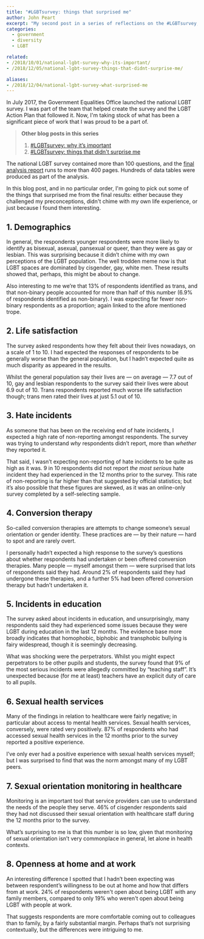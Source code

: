 ```yaml
---
title: "#LGBTsurvey: things that surprised me"
author: John Peart
excerpt: "My second post in a series of reflections on the #LGBTsurvey, as one of the team who shaped it."
categories:
  - government
  - diversity
  - LGBT

related:
- /2018/10/01/national-lgbt-survey-why-its-important/
- /2018/12/05/national-lgbt-survey-things-that-didnt-surprise-me/

aliases:
- /2018/12/04/national-lgbt-survey-what-surprised-me
---
```


In July 2017, the Government Equalities Office launched the national LGBT survey. I was part of the team that helped create the survey and the LGBT Action Plan that followed it. Now, I'm taking stock of what has been a significant piece of work that I was proud to be a part of. 

<blockquote>
<p><strong>Other blog posts in this series</strong></p>
<ol>  
<li><a href="/2018/10/01/national-lgbt-survey-why-its-important">#LGBTsurvey: why it’s important</a></li>
<li><a href="/2018/12/05/national-lgbt-survey-what-didnt-surprise-me">#LGBTsurvey: things that didn't surprise me</a></li>
</ol>
</blockquote>

The national LGBT survey contained more than 100 questions, and the [final analysis report](https://www.gov.uk/government/publications/national-lgbt-survey-summary-report) runs to more than 400 pages. Hundreds of data tables were produced as part of the analysis.

In this blog post, and in no particular order, I'm going to pick out some of the things that surprised me from the final results: either because they challenged my preconceptions, didn't chime with my own life experience, or just because I found them interesting.

## 1. Demographics

In general, the respondents younger respondents were more likely to identify as bisexual, asexual, pansexual or queer, than they were as gay or lesbian. This was surprising because it didn’t chime with my own perceptions of the LGBT population. The well trodden meme now is that LGBT spaces are dominated by cisgender, gay, white men. These results showed that, perhaps, this might be about to change.

Also interesting to me we’re that 13% of respondents identified as trans, and that non-binary people accounted for more than half of this number (6.9% of respondents identified as non-binary). I was expecting far fewer non-binary respondents as a proportion; again linked to the afore mentioned trope.

## 2. Life satisfaction

The survey asked respondents how they felt about their lives nowadays, on a scale of 1 to 10. I had expected the responses of respondents to be generally worse than the general population, but I hadn’t expected quite as much disparity as appeared in the results. 

Whilst the general population say their lives are — on average — 7.7 out of 10, gay and lesbian respondents to the survey said their lives were about 6.9 out of 10. Trans respondents reported much worse life satisfaction though; trans men rated their lives at just 5.1 out of 10.

## 3. Hate incidents

As someone that has been on the receiving end of hate incidents, I expected a high rate of non-reporting amongst respondents. The survey was trying to understand *why* respondents didn’t report, more than *whether* they reported it. 

That said, I wasn’t expecting non-reporting of hate incidents to be quite as high as it was. 9 in 10 respondents did not report *the most serious* hate incident they had experienced in the 12 months prior to the survey. This rate of non-reporting is far higher than that suggested by official statistics; but it’s also possible that these figures are skewed, as it was an online-only survey completed by a self-selecting sample.

## 4. Conversion therapy

So-called conversion therapies are attempts to change someone’s sexual orientation or gender identity. These practices are — by their nature — hard to spot and are rarely overt. 

I personally hadn’t expected a high response to the survey’s questions about whether respondents had undertaken or been offered conversion therapies. Many people — myself amongst them — were surprised that lots of respondents said they had. Around 2% of respondents said they had undergone these therapies, and a further 5% had been offered conversion therapy but hadn’t undertaken it.

## 5. Incidents in education

The survey asked about incidents in education, and unsurprisingly, many respondents said they had experienced some issues because they were LGBT during education in the last 12 months. The evidence base more broadly indicates that homophobic, biphobic and transphobic bullying is fairy widespread, though it is seemingly decreasing. 

What was shocking were the perpetrators. Whilst you might expect perpetrators to be other pupils and students, the survey found that 9% of the most serious incidents were allegedly committed by “teaching staff”. It’s unexpected because (for me at least) teachers have an explicit duty of care to all pupils. 

## 6. Sexual health services

Many of the findings in relation to healthcare were fairly negative; in particular about access to mental health services. Sexual health services, conversely, were rated very positively. 87% of respondents who had accessed sexual health services in the 12 months prior to the survey reported a positive experience.

I’ve only ever had a positive experience with sexual health services myself; but I was surprised to find that was the norm amongst many of my LGBT peers.

## 7. Sexual orientation monitoring in healthcare

Monitoring is an important tool that service providers can use to understand the needs of the people they serve. 46% of cisgender respondents said they had not discussed their sexual orientation with healthcare staff during the 12 months prior to the survey. 

What’s surprising to me is that this number is so low, given that monitoring of sexual orientation isn’t very commonplace in general, let alone in health contexts. 

## 8. Openness at home and at work

An interesting difference I spotted that I hadn’t been expecting was between respondent’s willingness to be out at home and how that differs from at work. 24% of respondents weren't open about being LGBT with any family members, compared to only 19% who weren't open about being LGBT with people at work.

That suggests respondents are more comfortable coming out to colleagues than to family, by a fairly substantial margin. Perhaps that’s not surprising contextually, but the differences were intriguing to me.

